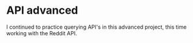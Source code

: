 # API advanced
I continued to practice querying API's in this advanced project, this time working with the Reddit API.


